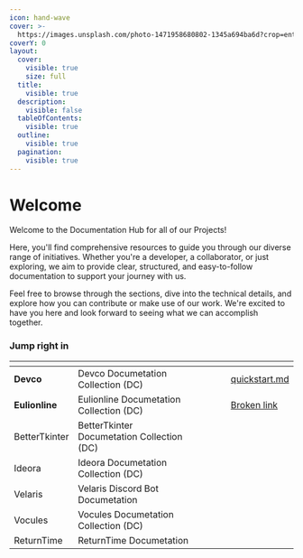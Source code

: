 ```yaml
---
icon: hand-wave
cover: >-
  https://images.unsplash.com/photo-1471958680802-1345a694ba6d?crop=entropy&cs=srgb&fm=jpg&ixid=M3wxOTcwMjR8MHwxfHNlYXJjaHw1fHxoaWxsc3xlbnwwfHx8fDE3Mzg5NjYzODZ8MA&ixlib=rb-4.0.3&q=85
coverY: 0
layout:
  cover:
    visible: true
    size: full
  title:
    visible: true
  description:
    visible: false
  tableOfContents:
    visible: true
  outline:
    visible: true
  pagination:
    visible: true
---
```


# Welcome

Welcome to the Documentation Hub for all of our Projects!

Here, you'll find comprehensive resources to guide you through our diverse range of initiatives. Whether you're a developer, a collaborator, or just exploring, we aim to provide clear, structured, and easy-to-follow documentation to support your journey with us.

Feel free to browse through the sections, dive into the technical details, and explore how you can contribute or make use of our work. We're excited to have you here and look forward to seeing what we can accomplish together.

### Jump right in

<table data-view="cards"><thead><tr><th></th><th></th><th data-type="content-ref"></th><th data-hidden data-card-cover data-type="files"></th><th data-hidden></th><th data-hidden data-card-target data-type="content-ref"></th></tr></thead><tbody><tr><td><strong>Devco</strong></td><td>Devco Documetation Collection (DC)</td><td></td><td></td><td></td><td><a href="getting-started/quickstart.md">quickstart.md</a></td></tr><tr><td><strong>Eulionline</strong></td><td>Eulionline Documetation Collection (DC)</td><td></td><td></td><td></td><td><a href="broken-reference">Broken link</a></td></tr><tr><td>BetterTkinter</td><td>BetterTkinter Documetation Collection (DC)</td><td></td><td></td><td></td><td></td></tr><tr><td>Ideora</td><td>Ideora Documetation Collection (DC)</td><td></td><td></td><td></td><td></td></tr><tr><td>Velaris</td><td>Velaris Discord Bot Documetation</td><td></td><td></td><td></td><td></td></tr><tr><td>Vocules</td><td>Vocules Documetation Collection (DC)</td><td></td><td></td><td></td><td></td></tr><tr><td>ReturnTime</td><td>ReturnTime Documetation</td><td></td><td></td><td></td><td></td></tr></tbody></table>
